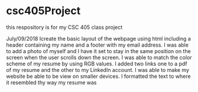 # csc405Project
this respository is for my CSC 405 class project



July/09/2018
Icreate the basic layout of the webpage using html including a header containing my name and a
footer with my email address. I was able to add a photo of myself and I have it set to stay in the same position
on the screen when the user scrolls down the screen. I was able to match the color scheme of my resume by
using RGB values. I added two links one to a pdf of my resume and the other to my LinkedIn account. I was able
to make my website be able to be view on smaller devices. I formatted the text to where it resembled thy way
my resume was
